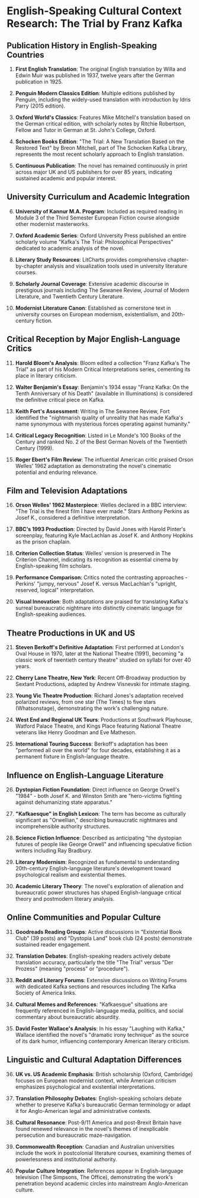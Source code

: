 # English-Speaking Cultural Context Research: The Trial by Franz Kafka

## Publication History in English-Speaking Countries

1. **First English Translation**: The original English translation by Willa and Edwin Muir was published in 1937, twelve years after the German publication in 1925.

2. **Penguin Modern Classics Edition**: Multiple editions published by Penguin, including the widely-used translation with introduction by Idris Parry (2015 edition).

3. **Oxford World's Classics**: Features Mike Mitchell's translation based on the German critical edition, with scholarly notes by Ritchie Robertson, Fellow and Tutor in German at St. John's College, Oxford.

4. **Schocken Books Edition**: "The Trial: A New Translation Based on the Restored Text" by Breon Mitchell, part of The Schocken Kafka Library, represents the most recent scholarly approach to English translation.

5. **Continuous Publication**: The novel has remained continuously in print across major UK and US publishers for over 85 years, indicating sustained academic and popular interest.

## University Curriculum and Academic Integration

6. **University of Kannur M.A. Program**: Included as required reading in Module 3 of the Third Semester European Fiction course alongside other modernist masterworks.

7. **Oxford Academic Series**: Oxford University Press published an entire scholarly volume "Kafka's The Trial: Philosophical Perspectives" dedicated to academic analysis of the novel.

8. **Literary Study Resources**: LitCharts provides comprehensive chapter-by-chapter analysis and visualization tools used in university literature courses.

9. **Scholarly Journal Coverage**: Extensive academic discourse in prestigious journals including The Sewanee Review, Journal of Modern Literature, and Twentieth Century Literature.

10. **Modernist Literature Canon**: Established as cornerstone text in university courses on European modernism, existentialism, and 20th-century fiction.

## Critical Reception by Major English-Language Critics

11. **Harold Bloom's Analysis**: Bloom edited a collection "Franz Kafka's The Trial" as part of his Modern Critical Interpretations series, cementing its place in literary criticism.

12. **Walter Benjamin's Essay**: Benjamin's 1934 essay "Franz Kafka: On the Tenth Anniversary of his Death" (available in Illuminations) is considered the definitive critical piece on Kafka.

13. **Keith Fort's Assessment**: Writing in The Sewanee Review, Fort identified the "nightmarish quality of unreality that has made Kafka's name synonymous with mysterious forces operating against humanity."

14. **Critical Legacy Recognition**: Listed in Le Monde's 100 Books of the Century and ranked No. 2 of the Best German Novels of the Twentieth Century (1999).

15. **Roger Ebert's Film Review**: The influential American critic praised Orson Welles' 1962 adaptation as demonstrating the novel's cinematic potential and enduring relevance.

## Film and Television Adaptations

16. **Orson Welles' 1962 Masterpiece**: Welles declared in a BBC interview: "The Trial is the finest film I have ever made." Stars Anthony Perkins as Josef K., considered a definitive interpretation.

17. **BBC's 1993 Production**: Directed by David Jones with Harold Pinter's screenplay, featuring Kyle MacLachlan as Josef K. and Anthony Hopkins as the prison chaplain.

18. **Criterion Collection Status**: Welles' version is preserved in The Criterion Channel, indicating its recognition as essential cinema by English-speaking film scholars.

19. **Performance Comparison**: Critics noted the contrasting approaches - Perkins' "jumpy, nervous" Josef K. versus MacLachlan's "upright, reserved, logical" interpretation.

20. **Visual Innovation**: Both adaptations are praised for translating Kafka's surreal bureaucratic nightmare into distinctly cinematic language for English-speaking audiences.

## Theatre Productions in UK and US

21. **Steven Berkoff's Definitive Adaptation**: First performed at London's Oval House in 1970, later at the National Theatre (1991), becoming "a classic work of twentieth century theatre" studied on syllabi for over 40 years.

22. **Cherry Lane Theatre, New York**: Recent Off-Broadway production by Sextant Productions, adapted by Andrew Visnevski for intimate staging.

23. **Young Vic Theatre Production**: Richard Jones's adaptation received polarized reviews, from one star (The Times) to five stars (Whatsonstage), demonstrating the work's challenging nature.

24. **West End and Regional UK Tours**: Productions at Southwark Playhouse, Watford Palace Theatre, and Kings Place featuring National Theatre veterans like Henry Goodman and Eve Matheson.

25. **International Touring Success**: Berkoff's adaptation has been "performed all over the world" for four decades, establishing it as a permanent fixture in English-language theatre.

## Influence on English-Language Literature

26. **Dystopian Fiction Foundation**: Direct influence on George Orwell's "1984" - both Josef K. and Winston Smith are "hero-victims fighting against dehumanizing state apparatus."

27. **"Kafkaesque" in English Lexicon**: The term has become as culturally significant as "Orwellian," describing bureaucratic nightmares and incomprehensible authority structures.

28. **Science Fiction Influence**: Described as anticipating "the dystopian futures of people like George Orwell" and influencing speculative fiction writers including Ray Bradbury.

29. **Literary Modernism**: Recognized as fundamental to understanding 20th-century English-language literature's development toward psychological realism and existential themes.

30. **Academic Literary Theory**: The novel's exploration of alienation and bureaucratic power structures has shaped English-language critical theory and postmodern literary analysis.

## Online Communities and Popular Culture

31. **Goodreads Reading Groups**: Active discussions in "Existential Book Club" (39 posts) and "Dystopia Land" book club (24 posts) demonstrate sustained reader engagement.

32. **Translation Debates**: English-speaking readers actively debate translation accuracy, particularly the title "The Trial" versus "Der Prozess" (meaning "process" or "procedure").

33. **Reddit and Literary Forums**: Extensive discussions on Writing Forums with dedicated Kafka sections and resources including The Kafka Society of America links.

34. **Cultural Memes and References**: "Kafkaesque" situations are frequently referenced in English-language media, politics, and social commentary about bureaucratic absurdity.

35. **David Foster Wallace's Analysis**: In his essay "Laughing with Kafka," Wallace identified the novel's "dramatic irony technique" as the source of its dark humor, influencing contemporary American literary criticism.

## Linguistic and Cultural Adaptation Differences

36. **UK vs. US Academic Emphasis**: British scholarship (Oxford, Cambridge) focuses on European modernist context, while American criticism emphasizes psychological and existential interpretations.

37. **Translation Philosophy Debates**: English-speaking scholars debate whether to preserve Kafka's bureaucratic German terminology or adapt it for Anglo-American legal and administrative contexts.

38. **Cultural Resonance**: Post-9/11 America and post-Brexit Britain have found renewed relevance in the novel's themes of inexplicable persecution and bureaucratic maze-navigation.

39. **Commonwealth Reception**: Canadian and Australian universities include the work in postcolonial literature courses, examining themes of powerlessness and institutional authority.

40. **Popular Culture Integration**: References appear in English-language television (The Simpsons, The Office), demonstrating the work's penetration beyond academic circles into mainstream Anglo-American culture.